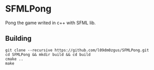 # SFMLPong
Pong the game writed in c++ with SFML lib.
## Building
```
git clone --recursive https://github.com/l09dm0zgus/SFMLPong.git
cd SFMLPong && mkdir build && cd build
cmake .. 
make
```
